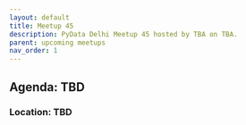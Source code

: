 ```yaml
---
layout: default
title: Meetup 45
description: PyData Delhi Meetup 45 hosted by TBA on TBA.
parent: upcoming meetups
nav_order: 1
---
```


## Agenda: TBD

### Location: TBD